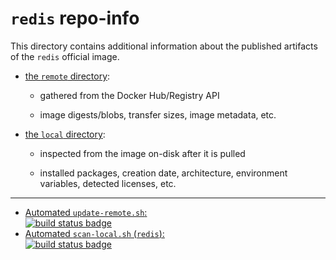 # `redis` repo-info

This directory contains additional information about the published artifacts of the `redis` official image.

-	[the `remote` directory](remote/):

	-	gathered from the Docker Hub/Registry API

	-	image digests/blobs, transfer sizes, image metadata, etc.

-	[the `local` directory](local/):

	-	inspected from the image on-disk after it is pulled

	-	installed packages, creation date, architecture, environment variables, detected licenses, etc.

---

-	[Automated `update-remote.sh`:  
	![build status badge](https://doi-janky.infosiftr.net/job/repo-info/job/remote/badge/icon)](https://doi-janky.infosiftr.net/job/repo-info/job/remote/)
-	[Automated `scan-local.sh` (`redis`):  
	![build status badge](https://doi-janky.infosiftr.net/job/repo-info/job/local/job/redis/badge/icon)](https://doi-janky.infosiftr.net/job/repo-info/job/local/job/redis)
